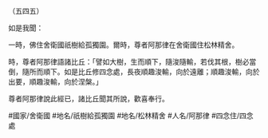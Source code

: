 （五四五）

如是我聞：

一時，佛住舍衛國祇樹給孤獨園。爾時，尊者阿那律在舍衛國住松林精舍。

時，尊者阿那律語諸比丘：「譬如大樹，生而順下，隨浚隨輸，若伐其根，樹必當倒，隨所而順下。如是比丘修四念處，長夜順趣浚輸，向於遠離；順趣浚輸，向於出要，順趣浚輸，向於涅槃。」

尊者阿那律說此經已，諸比丘聞其所說，歡喜奉行。

#國家/舍衛國
#地名/祇樹給孤獨園
#地名/松林精舍
#人名/阿那律
#四念住/四念處
